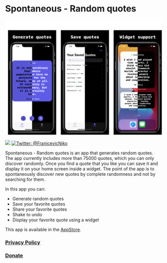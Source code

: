 # Spontaneous - Random quotes

![1](https://github.com/FranicevicNikola/DiscoverRandomQuotes/blob/main/iPhone%2011%20Pro%20Maxgithub.png)

<p align="leading">
    <img src="https://img.shields.io/badge/iOS-14.0-blueviolet" />
    <a href="https://twitter.com/FranicevicNiko">
        <img src="https://img.shields.io/badge/Contact-%40FranicevicNiko-blue" alt="Twitter: @FranicevicNiko" />
    </a>
</p>

Spontaneous - Random quotes is an app that generates random quotes. The app currently includes more than 75000 quotes, which you can only discover randomly. Once you find a quote that you like you can save it and display it on your home screen inside a widget. The point of the app is to spontaneously discover new quotes by complete randomness and not by searching for them.

In this app you can:

* Generate random quotes
* Save your favorite quotes
* Share your favorite quotes
* Shake to undo
* Display your favorite quote using a widget

This app is available in the [AppStore](https://apps.apple.com/us/app/spontaneous-random-quotes/id1538265374).
### [Privacy Policy](https://franicevicnikola.github.io/SpontaneousRandomQuotes/privacy.html)

### [Donate](https://www.buymeacoffee.com/FranicevicNiko)

